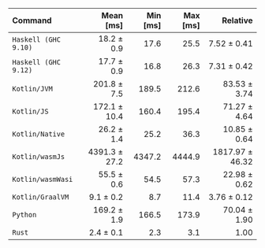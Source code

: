 | Command | Mean [ms] | Min [ms] | Max [ms] | Relative |
|:---|---:|---:|---:|---:|
| `Haskell (GHC 9.10)` | 18.2 ± 0.9 | 17.6 | 25.5 | 7.52 ± 0.41 |
| `Haskell (GHC 9.12)` | 17.7 ± 0.9 | 16.8 | 26.3 | 7.31 ± 0.42 |
| `Kotlin/JVM` | 201.8 ± 7.5 | 189.5 | 212.6 | 83.53 ± 3.74 |
| `Kotlin/JS` | 172.1 ± 10.4 | 160.4 | 195.4 | 71.27 ± 4.64 |
| `Kotlin/Native` | 26.2 ± 1.4 | 25.2 | 36.3 | 10.85 ± 0.64 |
| `Kotlin/wasmJs` | 4391.3 ± 27.2 | 4347.2 | 4444.9 | 1817.97 ± 46.32 |
| `Kotlin/wasmWasi` | 55.5 ± 0.6 | 54.5 | 57.3 | 22.98 ± 0.62 |
| `Kotlin/GraalVM` | 9.1 ± 0.2 | 8.7 | 11.4 | 3.76 ± 0.12 |
| `Python` | 169.2 ± 1.9 | 166.5 | 173.9 | 70.04 ± 1.90 |
| `Rust` | 2.4 ± 0.1 | 2.3 | 3.1 | 1.00 |
